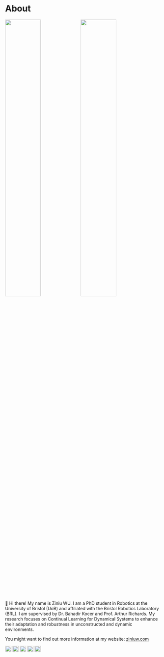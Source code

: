 # About

<img src="https://bristolflightlab.com/assets/images/uob.png" width = "48%" height = "48%" div align=center /> <img src="https://bristolflightlab.com/assets/images/FlightLabWhite.png" width = "48%" height = "48%" div align=center />

👋 Hi there! My name is Ziniu WU. I am a PhD student in Robotics at the University of Bristol (UoB) and affiliated with the Bristol Robotics Laboratory (BRL). I am supervised by Dr. Bahadir Kocer and Prof. Arthur Richards. My research focuses on Continual Learning for Dynamical Systems to enhance their adaptation and robustness in unconstructed and dynamic environments.

You might want to find out more information at my website: [ziniuw.com](https://ziniuw.com/)

<img src="https://img.shields.io/badge/ROS-22314E?style=flat-square&logo=ROS&logoColor=white" height="20"/>  <img src="https://img.shields.io/badge/Python-3766AB?style=flat-square&logo=Python&logoColor=white" height="20"/> <img src="https://img.shields.io/badge/C++-00599C?style=flat-square&logo=C%2B%2B&logoColor=white" height="20"/>      <img src="https://img.shields.io/badge/MATLAB-FF452F?style=flat-square&logo=Mathworks&logoColor=white" height="20"/>  <img src="https://img.shields.io/badge/SolidWorks-FF3333?style=flat-square&logo=Solidworks&logoColor=white" height="20"/>

<!--

Here are some ideas to get you started:
- 🔭 I’m currently working on Bimanual Manipulation
- 🌱 I’m currently learning Dynamical Systems
- 👯 I’m looking to collaborate on ...
- 🤔 I’m looking for help with ...
- 💬 Ask me about ...
- 📫 How to reach me: ...
- 😄 Pronouns: ...
- ⚡ Fun fact: ...
-->

<!-- <img src="https://img.shields.io/badge/TensorFlow-FF6F00?style=for-the-badge&logo=tensorflow&logoColor=white" height="20"/> -->
